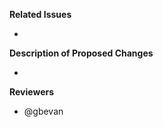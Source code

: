 **Related Issues**
<!-- Reference an related issue(s) here using #nnn, #123 -->
* 

**Description of Proposed Changes**
<!-- Describe your proposed changes here: -->
* 

**Reviewers**
* @gbevan
